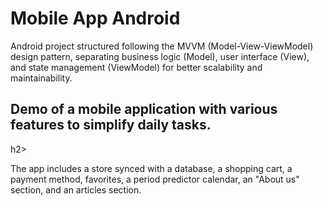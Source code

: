 <h1> Mobile App Android </h1>
Android project structured following the MVVM (Model-View-ViewModel) design pattern, separating business logic (Model), user interface (View), and state management (ViewModel) for better scalability and maintainability. <br>

<h2> Demo of a mobile application with various features to simplify daily tasks. </h2>h2>
  
The app includes a store synced with a database, a shopping cart, a payment method, favorites, a period predictor calendar, an "About us" section, and an articles section.
